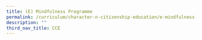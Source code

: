 ```yaml
---
title: (E) Mindfulness Programme
permalink: /curriculum/character-n-citizenship-education/e-mindfulness-programme
description: ""
third_nav_title: CCE
---
```

